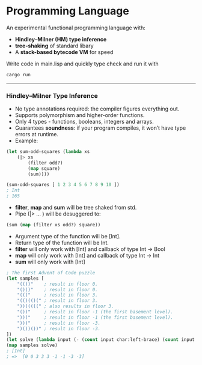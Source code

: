 # Programming Language

An experimental functional programming language with:

- **Hindley–Milner (HM) type inference**
- **tree-shaking** of standard libary
- A **stack-based bytecode VM** for speed

Write code in main.lisp and quickly type check and run it with

```bash
cargo run
```

---

### Hindley–Milner Type Inference

- No type annotations required: the compiler figures everything out.
- Supports polymorphism and higher-order functions.
- Only 4 types - functions, booleans, integers and arrays.
- Guarantees **soundness**: if your program compiles, it won’t have type errors at runtime.
- Example:

```lisp
(let sum-odd-squares (lambda xs
    (|> xs
        (filter odd?)
        (map square)
        (sum))))

(sum-odd-squares [ 1 2 3 4 5 6 7 8 9 10 ])
; Int
; 165
```

- **filter**, **map** and **sum** will be tree shaked from std.
- Pipe (|> ... ) will be desuggered to:

```lisp
(sum (map (filter xs odd?) square))
```

- Argument type of the function will be [Int].
- Return type of the function will be Int.
- **filter** will only work with [Int] and callback of type Int -> Bool
- **map** will only work with [Int] and callback of type Int -> Int
- **sum** will only work with [Int]

```lisp
; The first Advent of Code puzzle
(let samples [
    "(())"    ; result in floor 0.
    "()()"    ; result in floor 0.
    "((("     ; result in floor 3.
    "(()(()(" ; result in floor 3.
    "))(((((" ; also results in floor 3.
    "())"     ; result in floor -1 (the first basement level).
    "))("     ; result in floor -1 (the first basement level).
    ")))"     ; result in floor -3.
    ")())())" ; result in floor -3.
])
(let solve (lambda input (- (count input char:left-brace) (count input char:right-brace))))
(map samples solve)
; [Int]
; =>  [0 0 3 3 3 -1 -1 -3 -3]
```
